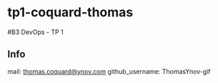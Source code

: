 # tp1-coquard-thomas

#B3 DevOps - TP 1

## Info
mail: thomas.coquard@ynov.com
github_username: ThomasYnov-gif
